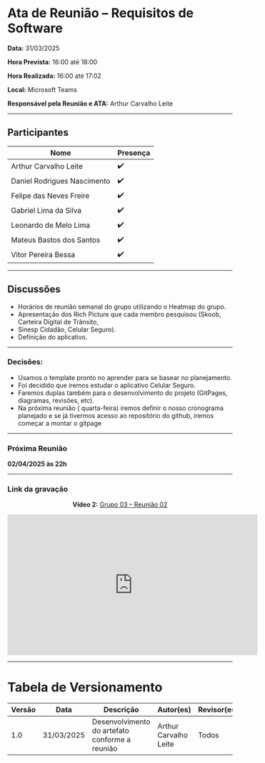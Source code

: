 # Ata de Reunião – Requisitos de Software

**Data:** 31/03/2025  

**Hora Prevista:** 16:00 até 18:00

**Hora Realizada:** 16:00 até 17:02

**Local:** Microsoft Teams  

**Responsável pela Reunião e ATA:** Arthur Carvalho Leite

---

## Participantes

| Nome            | Presença |
|-----------------|----------|
| Arthur Carvalho Leite       | ✔️    |
| Daniel Rodrigues Nascimento | ✔️    |
| Felipe das Neves Freire     | ✔️    |
| Gabriel Lima da Silva       | ✔️    |
| Leonardo de Melo Lima       | ✔️    |
| Mateus Bastos dos Santos    | ✔️    |
| Vitor Pereira Bessa         | ✔️    |

---
## Discussões

- Horários de reunião semanal do grupo utilizando o Heatmap do grupo.
- Apresentação dos Rich Picture que cada membro pesquisou (Skoob, Carteira Digital de Trânsito,
- Sinesp Cidadão, Celular Seguro).
- Definição do aplicativo.


---
### Decisões:
- Usamos o template pronto no aprender para se basear no planejamento.
- Foi decidido que iremos estudar o aplicativo Celular Seguro.
- Faremos duplas também para o desenvolvimento do projeto (GitPages, diagramas, revisões, etc).
- Na próxima reunião ( quarta-feira) iremos definir o nosso cronograma planejado e se já tivermos acesso ao repositório do github, iremos começar a montar o gitpage


---
### Próxima Reunião
**02/04/2025 às 22h**

---

### Link da gravação

<div style="text-align: center;">
  <p><strong>Vídeo 2:</strong> <a href="https://youtu.be/tDitAFMSOvE">Grupo 03 – Reunião 02</a></p>
  <iframe width="560" height="315" src="https://www.youtube.com/embed/tDitAFMSOvE" frameborder="0" allow="accelerometer; autoplay; clipboard-write; encrypted-media; gyroscope; picture-in-picture" allowfullscreen></iframe>
</div>

---

# Tabela de Versionamento 

| Versão | Data       | Descrição                | Autor(es)                                      | Revisor(es) |
|--------|------------|--------------------------|-------------------------------------------------|-------------|
| 1.0    | 31/03/2025 | Desenvolvimento do artefato conforme a reunião  | Arthur Carvalho Leite | Todos       |
